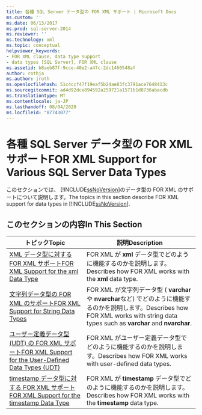 ```yaml
---
title: 各種 SQL Server データ型の FOR XML サポート | Microsoft Docs
ms.custom: ''
ms.date: 06/13/2017
ms.prod: sql-server-2014
ms.reviewer: ''
ms.technology: xml
ms.topic: conceptual
helpviewer_keywords:
- FOR XML clause, data type support
- data types [SQL Server], FOR XML clause
ms.assetid: b8aeb87f-9cce-40e2-a47c-2dc1460548af
author: rothja
ms.author: jroth
ms.openlocfilehash: 51c4ccf47f19eaf5b24ae83fc3791ace7648413c
ms.sourcegitcommit: ad4d92dce894592a259721a1571b1d8736abacdb
ms.translationtype: MT
ms.contentlocale: ja-JP
ms.lasthandoff: 08/04/2020
ms.locfileid: "87743077"
---
```

# <a name="for-xml-support-for-various-sql-server-data-types"></a><span data-ttu-id="b9cb5-102">各種 SQL Server データ型の FOR XML サポート</span><span class="sxs-lookup"><span data-stu-id="b9cb5-102">FOR XML Support for Various SQL Server Data Types</span></span>
  <span data-ttu-id="b9cb5-103">このセクションでは、 [!INCLUDE[ssNoVersion](../../includes/ssnoversion-md.md)]のデータ型の FOR XML のサポートについて説明します。</span><span class="sxs-lookup"><span data-stu-id="b9cb5-103">The topics in this section describe FOR XML support for data types in [!INCLUDE[ssNoVersion](../../includes/ssnoversion-md.md)].</span></span>  
  
## <a name="in-this-section"></a><span data-ttu-id="b9cb5-104">このセクションの内容</span><span class="sxs-lookup"><span data-stu-id="b9cb5-104">In This Section</span></span>  
  
|<span data-ttu-id="b9cb5-105">トピック</span><span class="sxs-lookup"><span data-stu-id="b9cb5-105">Topic</span></span>|<span data-ttu-id="b9cb5-106">説明</span><span class="sxs-lookup"><span data-stu-id="b9cb5-106">Description</span></span>|  
|-----------|-----------------|  
|[<span data-ttu-id="b9cb5-107">XML データ型に対する FOR XML サポート</span><span class="sxs-lookup"><span data-stu-id="b9cb5-107">FOR XML Support for the xml Data Type</span></span>](for-xml-support-for-the-xml-data-type.md)|<span data-ttu-id="b9cb5-108">FOR XML が **xml** データ型でどのように機能するのかを説明します。</span><span class="sxs-lookup"><span data-stu-id="b9cb5-108">Describes how FOR XML works with the **xml** data type.</span></span>|  
|[<span data-ttu-id="b9cb5-109">文字列データ型の FOR XML のサポート</span><span class="sxs-lookup"><span data-stu-id="b9cb5-109">FOR XML Support for String Data Types</span></span>](for-xml-support-for-string-data-types.md)|<span data-ttu-id="b9cb5-110">FOR XML が文字列データ型 ( **varchar** や **nvarchar**など) でどのように機能するのかを説明します。</span><span class="sxs-lookup"><span data-stu-id="b9cb5-110">Describes how FOR XML works with string data types such as **varchar** and **nvarchar**.</span></span>|  
|[<span data-ttu-id="b9cb5-111">ユーザー定義データ型 &#40;UDT&#41; の FOR XML サポート</span><span class="sxs-lookup"><span data-stu-id="b9cb5-111">FOR XML Support for the User-Defined Data Types &#40;UDT&#41;</span></span>](for-xml-support-for-the-user-defined-data-types-udt.md)|<span data-ttu-id="b9cb5-112">FOR XML がユーザー定義データ型でどのように機能するのかを説明します。</span><span class="sxs-lookup"><span data-stu-id="b9cb5-112">Describes how FOR XML works with user-defined data types.</span></span>|  
|[<span data-ttu-id="b9cb5-113">timestamp データ型に対する FOR XML サポート</span><span class="sxs-lookup"><span data-stu-id="b9cb5-113">FOR XML Support for the timestamp Data Type</span></span>](for-xml-support-for-the-timestamp-data-type.md)|<span data-ttu-id="b9cb5-114">FOR XML が **timestamp** データ型でどのように機能するのかを説明します。</span><span class="sxs-lookup"><span data-stu-id="b9cb5-114">Describes how FOR XML works with the **timestamp** data type.</span></span>|  
  
  
